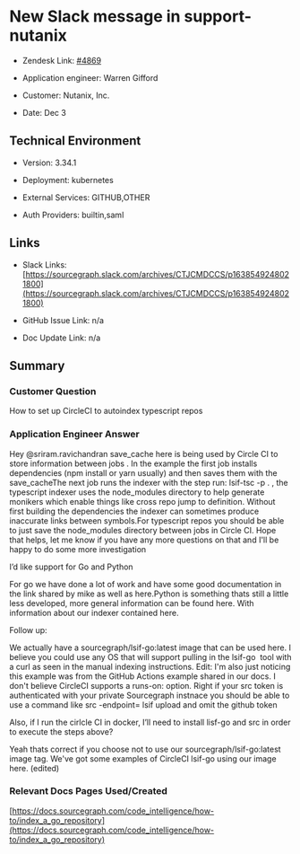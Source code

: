 

# New Slack message in support-nutanix <!-- Ticket Title  Hint: include keywords to make it searchable -->



- Zendesk Link: [#4869](https://sourcegraph.zendesk.com/agent/tickets/4869)

- Application engineer: Warren Gifford

- Customer: Nutanix, Inc. <!-- Redact if this contains personally identifying information -->

- Date: Dec 3


<!-- Data populated from integration, speak to Ben Gordon or Michael Bali if not working -->

<!-- During Internal team trial, fill missing data manually (we are waiting for all data to sync) -->



## Technical Environment

- Version: 3.34.1​

- Deployment: kubernetes

- External Services: GITHUB,OTHER

- Auth Providers: builtin,saml





## Links
<!-- Data for application engineer manual entry -->
- Slack Links: [https://sourcegraph.slack.com/archives/CTJCMDCCS/p1638549248021800](https://sourcegraph.slack.com/archives/CTJCMDCCS/p1638549248021800)

- GitHub Issue Link: n/a

- Doc Update Link: n/a



## Summary

### Customer Question
How to set up CircleCI to autoindex typescript repos


### Application Engineer Answer



Hey @sriram.ravichandran save_cache here is being used by Circle CI to store information between jobs . In the example the first job installs dependencies (npm install or yarn usually) and then saves them with the save_cacheThe next job runs the indexer with the step run: lsif-tsc -p . , the typescript indexer uses the node_modules directory to help generate monikers which enable things like cross repo jump to definition. Without first building the dependencies the indexer can sometimes produce inaccurate links between symbols.For typescript repos you should be able to just save the node_modules directory between jobs in Circle CI. Hope that helps, let me know if you have any more questions on that and I'll be happy to do some more investigation

I’d like support for Go and Python

For go we have done a lot of work and have some good documentation in the link shared by mike as well as here.Python is something thats still a little less developed, more general information can be found here. With information about our indexer contained here.



Follow up:

We actually have a sourcegraph/lsif-go:latest image that can be used here. I believe you could use any OS that will support pulling in the lsif-go  tool with a curl as seen in the manual indexing instructions. Edit: I'm also just noticing this example was from the GitHub Actions example shared in our docs. I don't believe CircleCI supports a runs-on: option.
Right if your src token is authenticated with your private Sourcegraph instnace you should be able to use a command like src -endpoint=<your sourcegraph endpoint> lsif upload and omit the github token



Also, if I run the cirlcle CI in docker, I’ll need to install lisf-go and src in order to execute the steps above?

Yeah thats correct if you choose not to use our sourcegraph/lsif-go:latest image tag. We've got some examples of CircleCI lsif-go using our image here. (edited) 



### Relevant Docs Pages Used/Created
[https://docs.sourcegraph.com/code_intelligence/how-to/index_a_go_repository](https://docs.sourcegraph.com/code_intelligence/how-to/index_a_go_repository)


<!-- Once complete, upload a copy to https://github.com/sourcegraph/support-tools-internal/tree/main/resolved-tickets as a .md file -->
<!-- Name the file 4869.md -->
